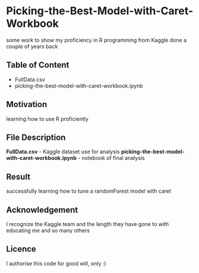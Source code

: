 # Picking-the-Best-Model-with-Caret-Workbook
some work to show my proficiency in R programming from Kaggle done a couple of years back
## Table of Content
- FullData.csv
- picking-the-best-model-with-caret-workbook.ipynb
## Motivation
learning how to use R proficiently
## File Description
**FullData.csv** - Kaggle dataset use for analysis
**picking-the-best-model-with-caret-workbook.ipynb** - notebook of final analysis
## Result
successfully learning how to tune a randomForest model with caret
## Acknowledgement
I recognize the Kaggle team and the length they have gone to with educating me and so many others
## Licence
I authorise this code for good will, only :)
